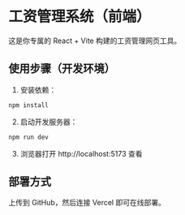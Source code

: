 # 工资管理系统（前端）

这是你专属的 React + Vite 构建的工资管理网页工具。

## 使用步骤（开发环境）

1. 安装依赖：

```bash
npm install
```

2. 启动开发服务器：

```bash
npm run dev
```

3. 浏览器打开 http://localhost:5173 查看

## 部署方式

上传到 GitHub，然后连接 Vercel 即可在线部署。
